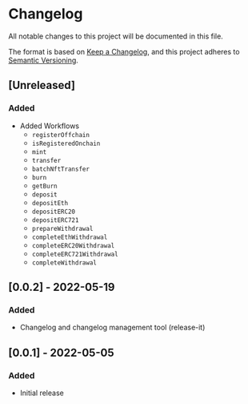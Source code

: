 # Changelog

All notable changes to this project will be documented in this file.

The format is based on [Keep a Changelog](https://keepachangelog.com/en/1.0.0/),
and this project adheres to [Semantic Versioning](https://semver.org/spec/v2.0.0.html).

## [Unreleased]

### Added

- Added Workflows
  - `registerOffchain`
  - `isRegisteredOnchain`
  - `mint`
  - `transfer`
  - `batchNftTransfer`
  - `burn`
  - `getBurn`
  - `deposit`
  - `depositEth`
  - `depositERC20`
  - `depositERC721`
  - `prepareWithdrawal`
  - `completeEthWithdrawal`
  - `completeERC20Withdrawal`
  - `completeERC721Withdrawal`
  - `completeWithdrawal`

## [0.0.2] - 2022-05-19

### Added

- Changelog and changelog management tool (release-it)

## [0.0.1] - 2022-05-05

### Added

- Initial release
